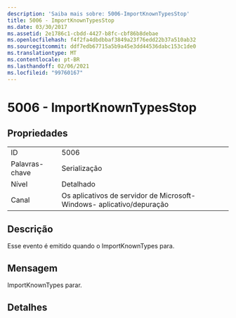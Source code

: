 ```yaml
---
description: 'Saiba mais sobre: 5006-ImportKnownTypesStop'
title: 5006 - ImportKnownTypesStop
ms.date: 03/30/2017
ms.assetid: 2e1786c1-cbdd-4427-b8fc-cbf86b8debae
ms.openlocfilehash: f4f2fa4dbdbbaf3849a23f76edd22b37a510ab32
ms.sourcegitcommit: ddf7edb67715a5b9a45e3dd44536dabc153c1de0
ms.translationtype: MT
ms.contentlocale: pt-BR
ms.lasthandoff: 02/06/2021
ms.locfileid: "99760167"
---
```

# <a name="5006---importknowntypesstop"></a>5006 - ImportKnownTypesStop

## <a name="properties"></a>Propriedades  
  
|||  
|-|-|  
|ID|5006|  
|Palavras-chave|Serialização|  
|Nível|Detalhado|  
|Canal|Os aplicativos de servidor de Microsoft-Windows- aplicativo/depuração|  
  
## <a name="description"></a>Descrição  

 Esse evento é emitido quando o ImportKnownTypes para.  
  
## <a name="message"></a>Mensagem  

 ImportKnownTypes parar.  
  
## <a name="details"></a>Detalhes
